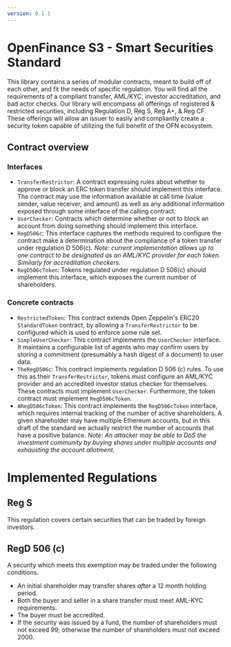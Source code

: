 ```yaml
---
version: 0.1.1
---
```


OpenFinance S3 - Smart Securities Standard
==

This library contains a series of modular contracts, meant to build off of each 
other, and fit the needs of specific regulation. You will find all the 
requirements of a compliant transfer, AML/KYC, investor accreditation, and bad 
actor checks. Our library will encompass all offerings of registered & 
restricted securities, including Regulation D, Reg S, Reg A+, & Reg CF. These 
offerings will allow an issuer to easily and compliantly create a security 
token capable of utilizing the full benefit of the OFN ecosystem.

Contract overview 
--

### Interfaces

- `TransferRestrictor`:  A contract expressing rules about whether to approve or
  block an ERC token transfer should implement this interface.  The contract
  may use the information available at call time (value sender, value receiver,
  and amount) as well as any additional information exposed through some
  interface of the calling contract.
- `UserChecker`:  Contracts which determine whether or not to block an account
  from doing something should implement this interface. 
- `RegD506c`:  This interface captures the methods required to configure the
  contract make a determination about the compliance of a token transfer under
  regulation D 506(c).  _Note: current implementation allows up to one contract
  to be designated as an AML/KYC provider for each token.  Similarly for
  accreditation checkers._ 
- `RegD506cToken`:  Tokens regulated under regulation D 506(c) should implement
  this interface, which exposes the current number of shareholders. 

### Concrete contracts

- `RestrictedToken`:  This contract extends Open Zeppelin's ERC20
  `StandardToken` contract, by allowing a `TransferRestrictor` to be configured
  which is used to enforce some rule set.
- `SimpleUserChecker`:  This contract implements the `UserChecker` interface.
  It maintains a configurable list of agents who may confirm users by storing a
  commitment (presumably a hash digest of a document) to user data.
- `TheRegD506c`:  This contract implements regulation D 506 (c) rules.  To use
  this as their `TransferRestrictor`, tokens must configure an AML/KYC provider
  and an accredited investor status checker for themselves.  These contracts
  must implement `UserChecker`.  Furthermore, the token contract must implement
  `RegD506cToken`.
- `ARegD506cToken`:  This contract implements the `RegD506cToken` interface,
  which requires internal tracking of the number of active shareholders.  A
  given shareholder may have multiple Ethereum accounts, but in this draft of
  the standard we actually restrict the number of accounts that have a positive
  balance.  _Note: An attacker may be able to DoS the investment community by
  buying shares under multiple accounts and exhausting the account allotment._

Implemented Regulations
==

Reg S
--

This regulation covers certain securities that can be traded by foreign investors.

RegD 506 (c)
--

A security which meets this exemption may be traded under the following 
conditions.

- An initial shareholder may transfer shares _after_ a 12 month holding period.
- Both the buyer and seller in a share transfer must meet AML-KYC requirements.
- The buyer must be accredited.
- If the security was issued by a fund, the number of shareholders must not
	exceed 99; otherwise the number of shareholders must not exceed 2000.
